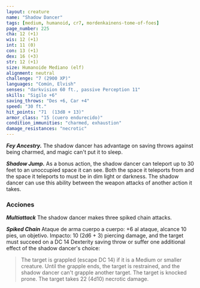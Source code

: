 ```yaml
---
layout: creature
name: "Shadow Dancer"
tags: [medium, humanoid, cr7, mordenkainens-tome-of-foes]
page_number: 225
cha: 12 (+1)
wis: 12 (+1)
int: 11 (0)
con: 13 (+1)
dex: 16 (+3)
str: 12 (+1)
size: Humanoide Mediano (elf)
alignment: neutral
challenge: "7 (2900 XP)"
languages: "Común, Elvish"
senses: "darkvision 60 ft., passive Perception 11"
skills: "Sigilo +6"
saving_throws: "Des +6, Car +4"
speed: "30 ft."
hit_points: "71  (13d8 + 13)"
armor_class: "15 (cuero endurecido)"
condition_immunities: "charmed, exhaustion"
damage_resistances: "necrotic"
---
```


***Fey Ancestry.*** The shadow dancer has advantage on saving throws against being charmed, and magic can't put it to sleep.

***Shadow Jump.*** As a bonus action, the shadow dancer can teleport up to 30 feet to an unoccupied space it can see. Both the space it teleports from and the space it teleports to must be in dim light or darkness. The shadow dancer can use this ability between the weapon attacks of another action it takes.

### Acciones

***Multiattack*** The shadow dancer makes three spiked chain attacks.

***Spiked Chain*** Ataque de arma cuerpo a cuerpo: +6 al ataque, alcance 10 pies, un objetivo. Impacto: 10 (2d6 + 3) piercing damage, and the target must succeed on a DC 14 Dexterity saving throw or suffer one additional effect of the shadow dancer's choice:
> The target is grappled (escape DC 14) if it is a Medium or smaller creature. Until the grapple ends, the target is restrained, and the shadow dancer can't grapple another target.
> The target is knocked prone.
> The target takes 22 (4d10) necrotic damage.